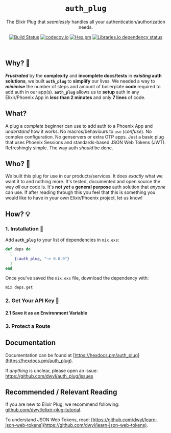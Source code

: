<div align="center">

# `auth_plug`

The Elixir Plug that _seamlessly_ handles
all your authentication/authorization needs.

[![Build Status](https://img.shields.io/travis/dwyl/auth_plug/master.svg?style=flat-square)](https://travis-ci.org/dwyl/auth_plug)
[![codecov.io](https://img.shields.io/codecov/c/github/dwyl/auth_plug/master.svg?style=flat-square)](http://codecov.io/github/dwyl/auth_plug?branch=master)
[![Hex.pm](https://img.shields.io/hexpm/v/auth_plug?color=brightgreen&style=flat-square)](https://hex.pm/packages/auth_plug)
[![Libraries.io dependency status](https://img.shields.io/librariesio/release/hex/auth_plug?logoColor=brightgreen&style=flat-square)](https://github.com/dwyl/auth_plug/blob/master/mix.exs)
<!--
[![HitCount](http://hits.dwyl.com/dwyl/auth_plug.svg)](http://hits.dwyl.com/dwyl/auth_plug)
-->
</div>
<br />

## Why? 🤷

<!--
You want a way to add authentication
to your Elixir/Phoenix App
in the fewest steps and least code.
We did too. So we built `auth_plug`.
-->

***Frustrated*** by the **complexity**
and **incomplete docs/tests**
in **_existing_ auth solutions**,
we built **`auth_plug`** to **simplify** our lives.
We needed a way to ***minimise***
the number of steps
and amount of boilerplate **code** required
to add auth in our app(s).
**`auth_plug`** allows us to **setup**
auth in any Elixir/Phoenix
App in **_less_ than 2 minutes**
and only **7 lines** of code.

<!-- revisit or remove this section
### Pain 😧

We try to maintain a
["beginner's mind"](https://en.wikipedia.org/wiki/Shoshin)
in everything we do.

There are virtually infinite options
for 3rd party Authentication.
Most are complex and unfriendly to beginners.
They require understanding the difference
between an authentication scheme, strategy or implementation.
We have used everything from
[black box](https://en.wikipedia.org/wiki/Black_box)
(closed source)
services that promise the world but are consistently
painful to setup, to open source projects that
are woefully undocumented and lack automated tests
so we cannot _rely_ on them.
We got tired of compromising on the UX of auth,
so we built _exactly_ what we wanted
as the "users" of our own product.

-->

## What?

A plug
a _complete_ beginner can use to add auth to a
Phoenix App
and _understand_ how it works.
No macros/behaviours to `use` (_confuse_).
No complex configuration.
No genservers or extra OTP apps.
Just a basic plug that uses Phoenix Sessions
and standards-based JSON Web Tokens (JWT).
Refreshingly simple. The way auth _should_ be done.

## Who? 👥

We built this plug for use in our products/services.
It does _exactly_ what we want it to and nothing more.
It's tested, documented and open source the way _all_ our code is.
It's **not _yet_** a **general purpose** auth solution
that _anyone_ can use.
If after reading through this you feel that
this is something you would like to have
in your own Elixir/Phoenix project,
let us know!


## How? 💡

### 1. Installation 📝

Add **`auth_plug`**
to your list of dependencies in `mix.exs`:

```elixir
def deps do
  [
    {:auth_plug, "~> 0.8.0"}
  ]
end
```
Once you've saved the `mix.exs` file,
download the dependency with:

```sh
mix deps.get
```

### 2. Get Your API Key 🔑




#### 2.1 Save it as an Environment Variable




### 3. Protect a Route




## Documentation

Documentation can be found at
[https://hexdocs.pm/auth_plug](https://hexdocs.pm/auth_plug).

If _anything_ is unclear,
please open an issue:
https://github.com/dwyl/auth_plug/issues



## Recommended / Relevant Reading

If you are new to Elixir Plug,
we recommend following:
[github.com/dwyl/elixir-plug-tutorial](https://github.com/dwyl/elixir-plug-tutorial).

To understand JSON Web Tokens,
read:
[https://github.com/dwyl/learn-json-web-tokens](https://github.com/dwyl/learn-json-web-tokens).
